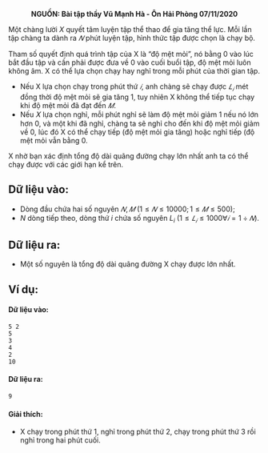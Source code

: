 **<center>NGUỒN: Bài tập thầy Vũ Mạnh Hà - Ôn Hải Phòng 07/11/2020</center>**

Một chàng lười $X$ quyết tâm luyện tập thể thao để gia tăng thể lực. Mỗi lần tập chàng ta dành ra $𝑁$ phút luyện tập, hình thức tập được chọn là chạy bộ.

Tham số quyết định quá trình tập của X là “độ mệt mỏi”, nó bằng $0$ vào lúc bắt đầu tập và cần phải được 
đưa về $0$ vào cuối buổi tập, độ mệt mỏi luôn không âm. X có thể lựa chọn chạy hay nghỉ trong mỗi phút 
của thời gian tập.

- Nếu X lựa chọn chạy trong phút thứ $𝑖$, anh chàng sẽ chạy được $𝐿_𝑖$ mét đồng thời độ mệt mỏi sẽ gia tăng $1$, tuy nhiên X không thể tiếp tục chạy khi độ mệt mỏi đã đạt đến $𝑀$.
- Nếu 𝑋 lựa chọn nghỉ, mỗi phút nghỉ sẽ làm độ mệt mỏi giảm $1$ nếu nó lớn hơn $0$, và một khi đã nghỉ, chàng ta sẽ nghỉ cho đến khi độ mệt mỏi giảm về $0$, lúc đó X có thể chạy tiếp (độ mệt mỏi gia tăng) hoặc nghỉ tiếp (độ mệt mỏi vẫn bằng $0$.

X nhờ bạn xác định tổng độ dài quãng đường chạy lớn nhất anh ta có thể chạy được với các giới hạn kể trên.

## Dữ liệu vào:
- Dòng đầu chứa hai số nguyên $𝑁, 𝑀\ (1 ≤ 𝑁 ≤ 10000; 1 ≤ 𝑀 ≤ 500)$;
- $N$ dòng tiếp theo, dòng thứ $i$ chứa số nguyên $L_i\ (1 ≤ 𝐿_𝑖 ≤ 1000 ∀𝑖 = 1 ÷ 𝑁)$.

## Dữ liệu ra:
- Một số nguyên là tổng độ dài quãng đường X chạy được lớn nhất.

## Ví dụ:
#### Dữ liệu vào:
```
5 2
5
3
4
2
10
```

#### Dữ liệu ra:
```
9
```

#### Giải thích:
- X chạy trong phút thứ $1$, nghỉ trong phút thứ $2$, chạy trong phút thứ $3$ rồi nghỉ trong hai phút cuối.